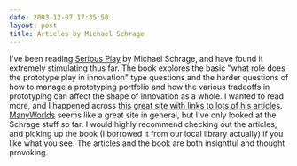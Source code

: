 ```yaml
---
date: 2003-12-07 17:35:58
layout: post
title: Articles by Michael Schrage
---
```


I've been reading [Serious Play](http://www.amazon.com/exec/obidos/ASIN/0875848141/qid%3D995128392/sr%3D2-1/ref%3Daps%5Fsr%5Fb%5F1%5F1/102-5381366-7152162) by Michael Schrage, and have found it extremely stimulating thus far. The book explores the basic "what role does the prototype play in innovation" type questions and the harder questions of how to manage a prototyping portfolio and how the various tradeoffs in prototyping can affect the shape of innovation as a whole. I wanted to read more, and I happened across [this great site with links to lots of his articles](http://www.manyworlds.com/index.asp?from=TL&coid=CO9300216205890). [ManyWorlds](http://www.manyworlds.com) seems like a great site in general, but I've only looked at the Schrage stuff so far. I would highly recommend checking out the articles, and picking up the book (I borrowed it from our local library actually) if you like what you see. The articles and the book are both insightful and thought provoking.
